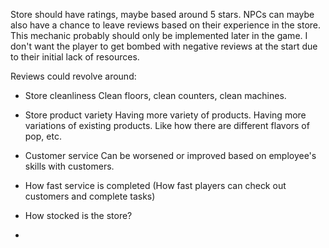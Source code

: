 Store should have ratings, maybe based around 5 stars.
NPCs can maybe also have a chance to leave reviews based on their experience in the store.
This mechanic probably should only be implemented later in the game. I don't want the player to get bombed with negative reviews at the start due to their initial lack of resources.

Reviews could revolve around:
- Store cleanliness
	Clean floors, clean counters, clean machines.
- Store product variety
	Having more variety of products.
	Having more variations of existing products. Like how there are different flavors of pop, etc.
- Customer service
	Can be worsened or improved based on employee's skills with customers.
- How fast service is completed
	(How fast players can check out customers and complete tasks)
- How stocked is the store?
	
- 
